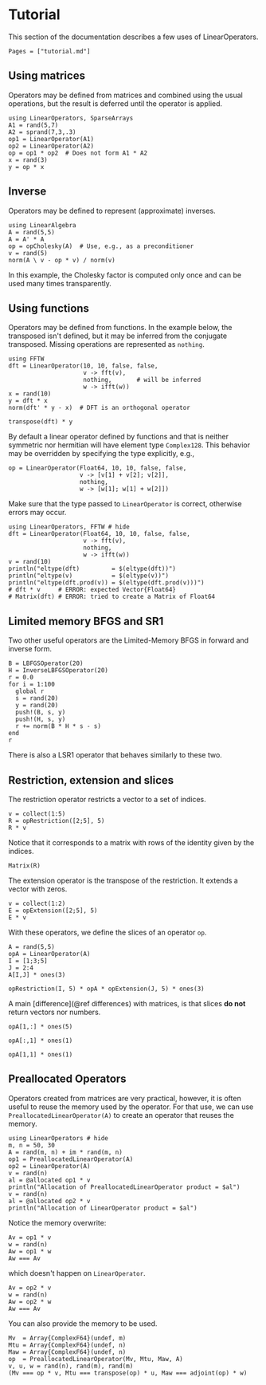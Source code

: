 # Tutorial

This section of the documentation describes a few uses of LinearOperators.

```@contents
Pages = ["tutorial.md"]
```

## Using matrices

Operators may be defined from matrices and combined using the usual operations, but the result is deferred until the operator is applied.

```@example ex1
using LinearOperators, SparseArrays
A1 = rand(5,7)
A2 = sprand(7,3,.3)
op1 = LinearOperator(A1)
op2 = LinearOperator(A2)
op = op1 * op2  # Does not form A1 * A2
x = rand(3)
y = op * x
```

## Inverse

Operators may be defined to represent (approximate) inverses.

```@example ex1
using LinearAlgebra
A = rand(5,5)
A = A' * A
op = opCholesky(A)  # Use, e.g., as a preconditioner
v = rand(5)
norm(A \ v - op * v) / norm(v)
```
In this example, the Cholesky factor is computed only once and can be used many times transparently.

## Using functions

Operators may be defined from functions. In the example below, the transposed
isn't defined, but it may be inferred from the conjugate transposed. Missing
operations are represented as `nothing`.

```@example ex1
using FFTW
dft = LinearOperator(10, 10, false, false,
                     v -> fft(v),
                     nothing,       # will be inferred
                     w -> ifft(w))
x = rand(10)
y = dft * x
norm(dft' * y - x)  # DFT is an orthogonal operator
```
```@example ex1
transpose(dft) * y
```

By default a linear operator defined by functions and that is neither symmetric
nor hermitian will have element type `Complex128`.
This behavior may be overridden by specifying the type explicitly, e.g.,
```@example ex1
op = LinearOperator(Float64, 10, 10, false, false,
                    v -> [v[1] + v[2]; v[2]],
                    nothing,
                    w -> [w[1]; w[1] + w[2]])
```
Make sure that the type passed to `LinearOperator` is correct, otherwise errors may occur.
```@example ex1
using LinearOperators, FFTW # hide
dft = LinearOperator(Float64, 10, 10, false, false,
                     v -> fft(v),
                     nothing,
                     w -> ifft(w))
v = rand(10)
println("eltype(dft)         = $(eltype(dft))")
println("eltype(v)           = $(eltype(v))")
println("eltype(dft.prod(v)) = $(eltype(dft.prod(v)))")
# dft * v     # ERROR: expected Vector{Float64}
# Matrix(dft) # ERROR: tried to create a Matrix of Float64
``` 

## Limited memory BFGS and SR1

Two other useful operators are the Limited-Memory BFGS in forward and inverse form.

```@example ex1
B = LBFGSOperator(20)
H = InverseLBFGSOperator(20)
r = 0.0
for i = 1:100
  global r
  s = rand(20)
  y = rand(20)
  push!(B, s, y)
  push!(H, s, y)
  r += norm(B * H * s - s)
end
r
```

There is also a LSR1 operator that behaves similarly to these two.

## Restriction, extension and slices

The restriction operator restricts a vector to a set of indices.
```@example ex1
v = collect(1:5)
R = opRestriction([2;5], 5)
R * v
```
Notice that it corresponds to a matrix with rows of the identity given by the
indices.
```@example ex1
Matrix(R)
```

The extension operator is the transpose of the restriction. It extends a vector
with zeros.
```@example ex1
v = collect(1:2)
E = opExtension([2;5], 5)
E * v
```

With these operators, we define the slices of an operator `op`.
```@example ex1
A = rand(5,5)
opA = LinearOperator(A)
I = [1;3;5]
J = 2:4
A[I,J] * ones(3)
```

```@example ex1
opRestriction(I, 5) * opA * opExtension(J, 5) * ones(3)
```

A main [difference](@ref differences) with matrices, is that slices **do not** return vectors nor
numbers.
```@example ex1
opA[1,:] * ones(5)
```
```@example ex1
opA[:,1] * ones(1)
```
```@example ex1
opA[1,1] * ones(1)
```

## Preallocated Operators

Operators created from matrices are very practical, however, it is often useful to reuse
the memory used by the operator. For that use, we can use
`PreallocatedLinearOperator(A)` to create an operator that reuses the memory.

```@example ex2
using LinearOperators # hide
m, n = 50, 30
A = rand(m, n) + im * rand(m, n)
op1 = PreallocatedLinearOperator(A)
op2 = LinearOperator(A)
v = rand(n)
al = @allocated op1 * v
println("Allocation of PreallocatedLinearOperator product = $al")
v = rand(n)
al = @allocated op2 * v
println("Allocation of LinearOperator product = $al")
```
Notice the memory overwrite:
```@example ex2
Av = op1 * v
w = rand(n)
Aw = op1 * w
Aw === Av
```
which doesn't happen on `LinearOperator`.
```@example ex2
Av = op2 * v
w = rand(n)
Aw = op2 * w
Aw === Av
```

You can also provide the memory to be used.
```@example ex2
Mv  = Array{ComplexF64}(undef, m)
Mtu = Array{ComplexF64}(undef, n)
Maw = Array{ComplexF64}(undef, n)
op  = PreallocatedLinearOperator(Mv, Mtu, Maw, A)
v, u, w = rand(n), rand(m), rand(m)
(Mv === op * v, Mtu === transpose(op) * u, Maw === adjoint(op) * w)
```
